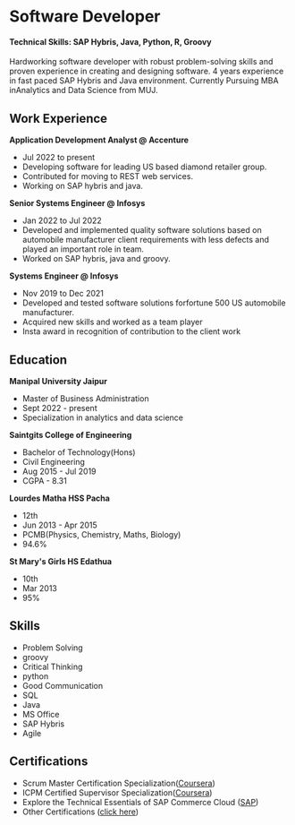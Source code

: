 # Software Developer

#### Technical Skills: SAP Hybris, Java, Python, R, Groovy

Hardworking software developer with robust problem-solving skills and proven experience in creating and designing software. 4 years experience in fast paced SAP Hybris and Java environment. Currently Pursuing MBA inAnalytics and Data Science from MUJ.

## Work Experience
**Application Development Analyst @ Accenture**
- Jul 2022 to present
- Developing software for leading US based diamond retailer group.
- Contributed for moving to REST web services.
- Working on SAP hybris and java.

**Senior Systems Engineer @ Infosys**
- Jan 2022 to Jul 2022
- Developed and implemented quality software solutions based on automobile manufacturer client requirements with less defects and played an important role in team.
- Worked on SAP hybris, java and groovy.

**Systems Engineer @ Infosys**
- Nov 2019 to Dec 2021
- Developed and tested software solutions forfortune 500 US automobile manufacturer.
- Acquired new skills and worked as a team player
- Insta award in recognition of contribution to the client work

## Education
**Manipal University Jaipur**
- Master of Business Administration
- Sept 2022 - present
- Specialization in analytics and data science
  
**Saintgits College of Engineering**
- Bachelor of Technology(Hons)
- Civil Engineering
- Aug 2015 - Jul 2019
- CGPA - 8.31

**Lourdes Matha HSS Pacha**
- 12th
- Jun 2013 - Apr 2015
- PCMB(Physics, Chemistry, Maths, Biology)
- 94.6%

**St Mary's Girls HS Edathua**
- 10th
- Mar 2013
- 95%

## Skills
- Problem Solving
- groovy
- Critical Thinking
- python
- Good Communication
- SQL
- Java
- MS Office
- SAP Hybris
- Agile

## Certifications
- Scrum Master Certification Specialization([Coursera](https://www.coursera.org/account/accomplishments/specialization/certificate/J727HTMTK3JK))
- ICPM Certified Supervisor Specialization([Coursera](
https://www.coursera.org/account/accomplishments/specialization/certificate/6CXJV9GPL2RN))
- Explore the Technical Essentials of SAP Commerce Cloud ([SAP](https://www.credly.com/badges/f0ebdd8d-6c65-4632-be71-bee930ab2afd/public_url))
- Other Certifications ([click here](https://www.linkedin.com/in/treesa-sabu-66a029128/details/certifications/))

